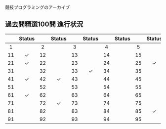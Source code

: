 競技プログラミングのアーカイブ

## 過去問精選100問 進行状況

|       | Status |       | Status |       | Status |       | Status |       | Status |
|:-----:|:------:|:-----:|:------:|:-----:|:------:|:-----:|:------:|:-----:|:------:|
|   1 |   |   2 |   |   3 |   |   4 |   |   5 |   |   6 |   |   7 |   |   8 |   |   9 |   |  10 |   |
|  11 | ✓ |  12 |   |  13 |   |  14 |   |  15 |   |  16 |   |  17 |   |  18 | ✓ |  19 | ✓ |  20 | ✓ |
|  21 | ✓ |  22 |   |  23 |   |  24 |   |  25 | ✓ |  26 | ✓ |  27 |   |  28 |   |  29 |   |  30 |   |
|  31 |   |  32 |   |  33 | ✓ |  34 |   |  35 |   |  36 |   |  37 |   |  38 |   |  39 | ✓ |  40 | ✓ |
|  41 | ✓ |  42 | ✓ |  43 |   |  44 |   |  45 |   |  46 | ✓ |  47 | ✓ |  48 |   |  49 |   |  50 |   |
|  51 |   |  52 |   |  53 |   |  54 |   |  55 |   |  56 | ✓ |  57 | ✓ |  58 |   |  59 |   |  60 | ✓ |
|  61 | ✓ |  62 |   |  63 |   |  64 |   |  65 |   |  66 |   |  67 |   |  68 |   |  69 |   |  70 |   |
|  71 |   |  72 | ✓ |  73 |   |  74 |   |  75 |   |  76 |   |  77 |   |  78 |   |  79 |   |  80 |   |
|  81 |   |  82 |   |  83 |   |  84 |   |  85 | ✓ |  86 | ✓ |  87 |   |  88 |   |  89 |   |  90 |   |
|  91 |   |  92 |   |  93 |   |  94 |   |  95 |   |  96 |   |  97 |   |  98 |   |  99 |   | 100 | ✓ |





